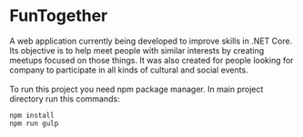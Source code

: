 # FunTogether
A web application currently being developed to improve skills in .NET Core. <br>
Its objective is to help meet people with similar interests by creating meetups focused on those things. It was also created for people looking for company to participate in all kinds of cultural and social events. <br>
<br> To run this project you need npm package manager. In main project directory run this commands: 
``` 
npm install
npm run gulp
```
